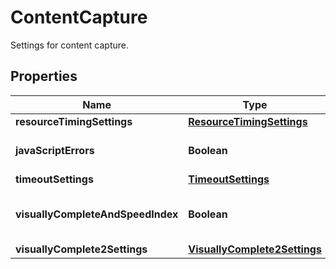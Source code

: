 

# ContentCapture

Settings for content capture.

## Properties

| Name | Type | Description | Notes |
|------------ | ------------- | ------------- | -------------|
|**resourceTimingSettings** | [**ResourceTimingSettings**](ResourceTimingSettings.md) |  |  |
|**javaScriptErrors** | **Boolean** | JavaScript errors monitoring enabled/disabled. |  |
|**timeoutSettings** | [**TimeoutSettings**](TimeoutSettings.md) |  |  |
|**visuallyCompleteAndSpeedIndex** | **Boolean** | Visually complete and Speed index support enabled/disabled. |  |
|**visuallyComplete2Settings** | [**VisuallyComplete2Settings**](VisuallyComplete2Settings.md) |  |  [optional] |



